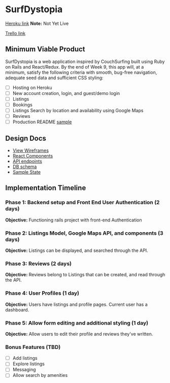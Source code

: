 # SurfDystopia

[Heroku link][heroku] **Note:** Not Yet Live

[Trello link][trello]

[heroku]: http://www.herokuapp.com
[trello]: https://trello.com/b/b9JGmdht/couchsurfing-clone

## Minimum Viable Product

SurfDystopia is a web application inspired by CouchSurfing built using Ruby on Rails
and React/Redux.  By the end of Week 9, this app will, at a minimum, satisfy the
following criteria with smooth, bug-free navigation, adequate seed data and
sufficient CSS styling:

- [ ] Hosting on Heroku
- [ ] New account creation, login, and guest/demo login
- [ ] Listings
- [ ] Bookings
- [ ] Listings Search by location and availability using Google Maps
- [ ] Reviews
- [ ] Production README [sample](docs/production_readme.md)

## Design Docs
* [View Wireframes][wireframes]
* [React Components][components]
* [API endpoints][api-endpoints]
* [DB schema][schema]
* [Sample State][sample-state]

[wireframes]: docs/wireframes
[components]: docs/component-hierarchy.md
[sample-state]: docs/sample-state.md
[api-endpoints]: docs/api-endpoints.md
[schema]: docs/schema.md

## Implementation Timeline

### Phase 1: Backend setup and Front End User Authentication (2 days)

**Objective:** Functioning rails project with front-end Authentication

### Phase 2: Listings Model, Google Maps API, and components (3 days)

**Objective:** Listings can be displayed, and searched through
the API.

### Phase 3: Reviews (2 days)

**Objective:** Reviews belong to Listings that can be created, and read through the API.

### Phase 4: User Profiles (1 day)

**Objective:** Users have listings and profile pages. Current user has a dashboard.

### Phase 5: Allow form editing and additional styling  (1 day)

**Objective:** Allow users to edit their profile and reviews they've written.


### Bonus Features (TBD)
- [ ] Add listings
- [ ] Explore listings
- [ ] Messaging
- [ ] Allow search by amenities  
